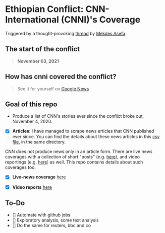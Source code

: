# **Ethiopian Conflict: CNN-International (CNNI)'s Coverage**

Triggered by a thought-provoking [thread](https://twitter.com/mekdes_asefa/status/1439266110679965708) by [Mekdes Asefa](https://twitter.com/mekdes_asefa)

## The start of the conflict
> **November 03, 2021** 

## How has cnni covered the conflict? 

> See it for yourself on [Google News](https://google.com/search?q=site:https://cnn.com+after:2020-11-02+"Ethiopia"+AND+"Tigray"+-"Covid"+-"Nile"+&tbm=nws+&lr=lang_en+tbs=sbd:1+)

## Goal of this repo

* Produce a list of CNN's stories ever since the conflict broke out, November 4, 2020. 


* [x] **Articles**: 
    I have managed to scrape news articles that CNN published ever since. You can find the details about these news articles in this [csv file](articles-meta.csv), in the same directory. 

CNN does not produce news only in an article form. There are live news coverages with a collection of short "posts" (e.g. [here](https://edition.cnn.com/africa/live-news/ethiopia-conflict-updates-11-5-intl/index.html)), and video reportings (e.g. [here](https://edition.cnn.com/videos/world/2021/06/13/ethiopia-famine-thousands-facing-starvation-busari-lklv-nr-intl-vpx.cnn)) as well. This repo contains details about such coverages too. 

* [x] **Live-news coverage** [here](live-news-articles.csv)

* [x] **Video reports** [here](video-reports.csv)



## To-Do

* [] Automate with github jobs
* [] Exploratory analysis, some text analysis
* [] Do the same for reuters, bbc and co




